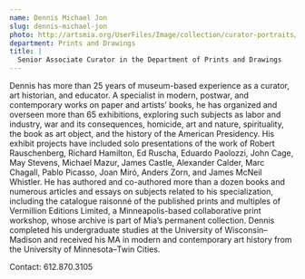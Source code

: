 ```yaml
---
name: Dennis Michael Jon
slug: dennis-michael-jon
photo: http://artsmia.org/UserFiles/Image/collection/curator-portraits/dennis-michael-jon.jpg
department: Prints and Drawings
title: |
  Senior Associate Curator in the Department of Prints and Drawings
---
```


Dennis has more than 25 years of museum-based experience as a curator, art historian, and educator. A specialist in modern, postwar, and contemporary works on paper and artists’ books, he has organized and overseen more than 65 exhibitions, exploring such subjects as labor and industry, war and its consequences, homicide, art and nature, spirituality, the book as art object, and the history of the American Presidency. His exhibit projects have included solo presentations of the work of Robert Rauschenberg, Richard Hamilton, Ed Ruscha, Eduardo Paolozzi, John Cage, May Stevens, Michael Mazur, James Castle, Alexander Calder, Marc Chagall, Pablo Picasso, Joan Mirό, Anders Zorn, and James McNeil Whistler. He has authored and co-authored more than a dozen books and numerous articles and essays on subjects related to his specialization, including the catalogue raisonné of the published prints and multiples of Vermillion Editions Limited, a Minneapolis-based collaborative print workshop, whose archive is part of Mia’s permanent collection. Dennis completed his undergraduate studies at the University of Wisconsin–Madison and received his MA in modern and contemporary art history from the University of Minnesota–Twin Cities.

Contact: 612.870.3105
